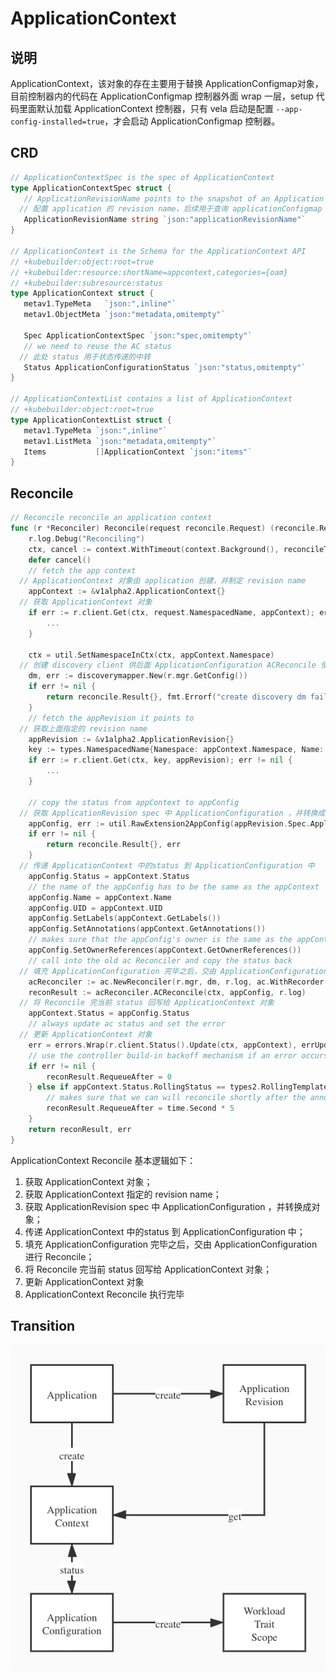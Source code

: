 # ApplicationContext

## 说明

ApplicationContext，该对象的存在主要用于替换 ApplicationConfigmap对象，目前控制器内的代码在 ApplicationConfigmap 控制器外面 wrap 一层，setup 代码里面默认加载 ApplicationContext 控制器，只有 vela 启动是配置 `--app-config-installed=true`，才会启动 ApplicationConfigmap 控制器。

## CRD

```go
// ApplicationContextSpec is the spec of ApplicationContext
type ApplicationContextSpec struct {
   // ApplicationRevisionName points to the snapshot of an Application with all its closure
  // 配置 application 的 revision name，后续用于查询 applicationConfigmap 对象
   ApplicationRevisionName string `json:"applicationRevisionName"`
}

// ApplicationContext is the Schema for the ApplicationContext API
// +kubebuilder:object:root=true
// +kubebuilder:resource:shortName=appcontext,categories={oam}
// +kubebuilder:subresource:status
type ApplicationContext struct {
   metav1.TypeMeta   `json:",inline"`
   metav1.ObjectMeta `json:"metadata,omitempty"`

   Spec ApplicationContextSpec `json:"spec,omitempty"`
   // we need to reuse the AC status
  // 此处 status 用于状态传递的中转
   Status ApplicationConfigurationStatus `json:"status,omitempty"`
}

// ApplicationContextList contains a list of ApplicationContext
// +kubebuilder:object:root=true
type ApplicationContextList struct {
   metav1.TypeMeta `json:",inline"`
   metav1.ListMeta `json:"metadata,omitempty"`
   Items           []ApplicationContext `json:"items"`
}
```

## Reconcile

```go
// Reconcile reconcile an application context
func (r *Reconciler) Reconcile(request reconcile.Request) (reconcile.Result, error) {
	r.log.Debug("Reconciling")
	ctx, cancel := context.WithTimeout(context.Background(), reconcileTimeout)
	defer cancel()
	// fetch the app context
  // ApplicationContext 对象由 application 创建，并制定 revision name
	appContext := &v1alpha2.ApplicationContext{}
  // 获取 ApplicationContext 对象
	if err := r.client.Get(ctx, request.NamespacedName, appContext); err != nil {
		...
	}

	ctx = util.SetNamespaceInCtx(ctx, appContext.Namespace)
  // 创建 discovery client 供后面 ApplicationConfiguration ACReconcile 使用
	dm, err := discoverymapper.New(r.mgr.GetConfig())
	if err != nil {
		return reconcile.Result{}, fmt.Errorf("create discovery dm fail %w", err)
	}
	// fetch the appRevision it points to
  // 获取上面指定的 revision name
	appRevision := &v1alpha2.ApplicationRevision{}
	key := types.NamespacedName{Namespace: appContext.Namespace, Name: appContext.Spec.ApplicationRevisionName}
	if err := r.client.Get(ctx, key, appRevision); err != nil {
		...
	}

	// copy the status from appContext to appConfig
  // 获取 ApplicationRevision spec 中 ApplicationConfiguration ，并转换成对象
	appConfig, err := util.RawExtension2AppConfig(appRevision.Spec.ApplicationConfiguration)
	if err != nil {
		return reconcile.Result{}, err
	}
  // 传递 ApplicationContext 中的status 到 ApplicationConfiguration 中
	appConfig.Status = appContext.Status
	// the name of the appConfig has to be the same as the appContext
	appConfig.Name = appContext.Name
	appConfig.UID = appContext.UID
	appConfig.SetLabels(appContext.GetLabels())
	appConfig.SetAnnotations(appContext.GetAnnotations())
	// makes sure that the appConfig's owner is the same as the appContext
	appConfig.SetOwnerReferences(appContext.GetOwnerReferences())
	// call into the old ac Reconciler and copy the status back
  // 填充 ApplicationConfiguration 完毕之后，交由 ApplicationConfiguration 进行 Reconcile
	acReconciler := ac.NewReconciler(r.mgr, dm, r.log, ac.WithRecorder(r.record), ac.WithApplyOnceOnlyMode(r.applyMode))
	reconResult := acReconciler.ACReconcile(ctx, appConfig, r.log)
  // 将 Reconcile 完当前 status 回写给 ApplicationContext 对象
	appContext.Status = appConfig.Status
	// always update ac status and set the error
  // 更新 ApplicationContext 对象
	err = errors.Wrap(r.client.Status().Update(ctx, appContext), errUpdateAppContextStatus)
	// use the controller build-in backoff mechanism if an error occurs
	if err != nil {
		reconResult.RequeueAfter = 0
	} else if appContext.Status.RollingStatus == types2.RollingTemplated {
		// makes sure that we can will reconcile shortly after the annotation is removed
		reconResult.RequeueAfter = time.Second * 5
	}
	return reconResult, err
}
```

ApplicationContext Reconcile 基本逻辑如下：

1. 获取 ApplicationContext 对象；
2. 获取 ApplicationContext  指定的 revision name；
3. 获取 ApplicationRevision spec 中 ApplicationConfiguration ，并转换成对象；
4. 传递 ApplicationContext 中的status 到 ApplicationConfiguration 中；
5. 填充 ApplicationConfiguration 完毕之后，交由 ApplicationConfiguration 进行 Reconcile；
6. 将 Reconcile 完当前 status 回写给 ApplicationContext 对象；
7. 更新 ApplicationContext 对象
8. ApplicationContext  Reconcile 执行完毕



## Transition

![](../image/ApplicationContext.jpg)